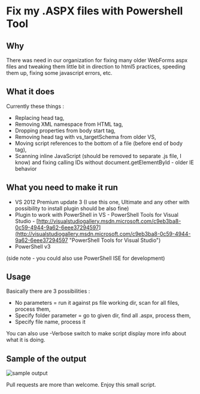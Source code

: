 Fix my .ASPX files with Powershell Tool
============================

Why
-
There was need in our organization for fixing many older WebForms aspx files and tweaking them little bit in direction to html5 practices, speeding them up, fixing some javascript errors, etc.

What it does
-
Currently these things :


- Replacing head tag,
- Removing XML namespace from HTML tag,
- Dropping properties from body start tag,
- Removing head tag with vs_targetSchema from older VS,
- Moving script references to the bottom of a file (before end of body tag),
- Scanning inline JavaScript (should be removed to separate .js file, I know) and fixing calling IDs without document.getElementById - older IE behavior

What you need to make it run
-
- VS 2012 Premium update 3 (I use this one, Ultimate and any other with possibility to install plugin should be also fine)
- Plugin to work with PowerShell in VS - PowerShell Tools for Visual Studio - [http://visualstudiogallery.msdn.microsoft.com/c9eb3ba8-0c59-4944-9a62-6eee37294597](http://visualstudiogallery.msdn.microsoft.com/c9eb3ba8-0c59-4944-9a62-6eee37294597 "PowerShell Tools for Visual Studio")
- PowerShell v3

(side note - you could also use PowerShell ISE for development) 

Usage
-
Basically there are 3 possibilities :

- No parameters = run it against ps file working dir, scan for all files, process them,
- Specify folder parameter = go to given dir, find all .aspx, process them,
- Specify file name, process it

You can also use -Verbose switch to make script display more info about what it is doing.

Sample of the output
-
![sample output](https://skydrive.live.com/embed?cid=78A5783DE37D2EBE&resid=78A5783DE37D2EBE%217190&authkey=AHQoJ8HgHySFPII)

Pull requests are more than welcome. Enjoy this small script.